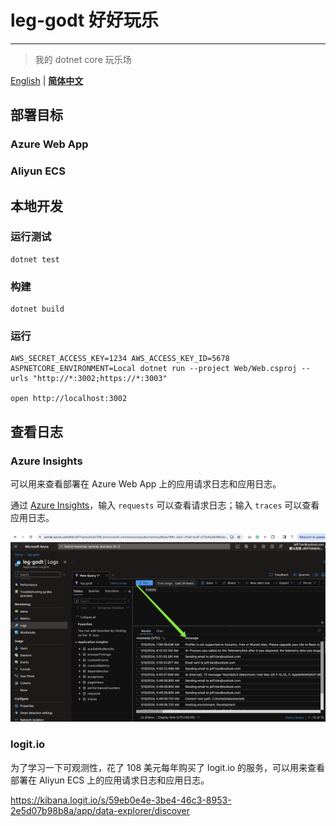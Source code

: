 # leg-godt 好好玩乐

---

> 我的 dotnet core 玩乐场

[English](./README.md) | [**简体中文**](./README_zh-CN.md)

## 部署目标

### Azure Web App

### Aliyun ECS

## 本地开发

### 运行测试

```shell
dotnet test
```

### 构建

```shell
dotnet build
```

### 运行

```shell
AWS_SECRET_ACCESS_KEY=1234 AWS_ACCESS_KEY_ID=5678 ASPNETCORE_ENVIRONMENT=Local dotnet run --project Web/Web.csproj --urls "http://*:3002;https://*:3003"

open http://localhost:3002
```

## 查看日志

### Azure Insights

可以用来查看部署在 Azure Web App 上的应用请求日志和应用日志。

通过 [Azure Insights](https://portal.azure.com/#@JeffTianoutlook758.onmicrosoft.com/resource/subscriptions/90ae756c-a3a1-41a8-bcdf-e72efdadefd6/resourceGroups/leg-godt_group/providers/microsoft.insights/components/leg-godt/logs )，输入 `requests` 可以查看请求日志；输入 `traces` 可以查看应用日志。

![](./4f03c24e-05ae-45b9-b8a9-cbfe8e039f40.png)

### logit.io

为了学习一下可观测性，花了 108 美元每年购买了 logit.io 的服务，可以用来查看部署在 Aliyun ECS 上的应用请求日志和应用日志。

https://kibana.logit.io/s/59eb0e4e-3be4-46c3-8953-2e5d07b98b8a/app/data-explorer/discover
